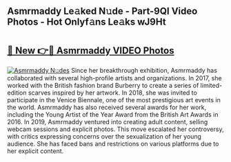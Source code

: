 ## Asmrmaddy Le𝚊ked N𝚞de - Part-9QI Video Photos - Hot Onlyf𝚊ns Le𝚊ks wJ9Ht

# <h2><a href="http://ab11085.deff.icu/?id=Asmrmaddy">🔗 New 👉🔴 Asmrmaddy VIDEO Photos</a></h2>

[![Asmrmaddy N𝚞des](https://i.imgur.com/rIISA9y.gif)](http://ab11085.deff.icu/?id=Asmrmaddy)
Since her breakthrough exhibition, Asmrmaddy has collaborated with several high-profile artists and organizations. In 2017, she worked with the British fashion brand Burberry to create a series of limited-edition scarves inspired by her artwork. In 2018, she was invited to participate in the Venice Biennale, one of the most prestigious art events in the world. Asmrmaddy has also received several awards for her work, including the Young Artist of the Year Award from the British Art Awards in 2016. In 2019, Asmrmaddy ventured into creating adult content, selling webcam sessions and explicit photos. This move escalated her controversy, with critics expressing concerns over the sexualization of her young audience. She has faced bans and restrictions on various platforms due to her explicit content.
